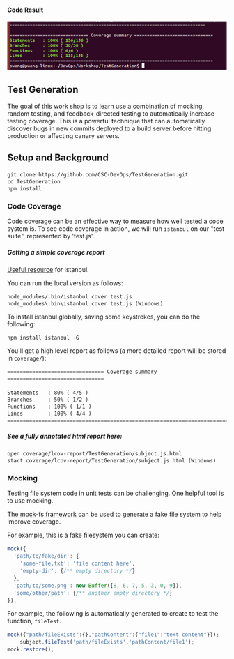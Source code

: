 #### Code Result 

<img src="Screenshot.png"/>


## Test Generation

The goal of this work shop is to learn use a combination of mocking, random testing, and feedback-directed testing to automatically increase testing coverage. This is a powerful technique that can automatically discover bugs in new commits deployed to a build server before hitting production or affecting canary servers.

## Setup and Background

    git clone https://github.com/CSC-DevOps/TestGeneration.git
    cd TestGeneration
    npm install

### Code Coverage

Code coverage can be an effective way to measure how well tested a code system is. To see code coverage in action, we will run `istanbul` on our "test suite", represented by 'test.js'.

##### Getting a simple coverage report

[Useful resource](http://ariya.ofilabs.com/2012/12/javascript-code-coverage-with-istanbul.html) for istanbul.

You can run the local version as follows:

    node_modules/.bin/istanbul cover test.js
    node_modules\.bin\istanbul cover test.js (Windows)

To install istanbul globally, saving some keystrokes, you can do the following:

    npm install istanbul -G

You'll get a high level report as follows (a more detailed report will be stored in `coverage/`):

```
=============================== Coverage summary ===============================

Statements   : 80% ( 4/5 )
Branches     : 50% ( 1/2 )
Functions    : 100% ( 1/1 )
Lines        : 100% ( 4/4 )
================================================================================
```

##### See a fully annotated html report here:
    
    open coverage/lcov-report/TestGeneration/subject.js.html
    start coverage/lcov-report/TestGeneration/subject.js.html (Windows)

### Mocking

Testing file system code in unit tests can be challenging. One helpful tool is to use mocking.

The [mock-fs framework](https://github.com/tschaub/mock-fs) can be used to generate a fake file system to help improve coverage.

For example, this is a fake filesystem you can create:

```javascript
mock({
  'path/to/fake/dir': {
    'some-file.txt': 'file content here',
    'empty-dir': {/** empty directory */}
  },
  'path/to/some.png': new Buffer([8, 6, 7, 5, 3, 0, 9]),
  'some/other/path': {/** another empty directory */}
});
```

For example, the following is automatically generated to create to test the function, `fileTest`.

```javascript
mock({"path/fileExists":{},"pathContent":{"file1":"text content"}});
	subject.fileTest('path/fileExists','pathContent/file1');
mock.restore();
```

